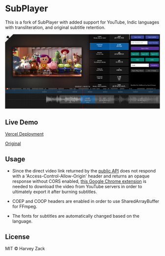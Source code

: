 # SubPlayer

This is a fork of SubPlayer with added support for YouTube, Indic languages with transliteration, and original subtitle retention.

![Screenshot](./public/screenshot.png)
## Live Demo

[Vercel Deployment](https://subplayer-payyup.vercel.app/)

[Original](https://subplayer.js.org/)

## Usage

* Since the direct video link returned by the [public API](https://youtube-dl-utils-api.herokuapp.com/get_youtube_video_link_with_captions) does not respond with a 'Access-Control-Allow-Origin' header and returns an opaque response without CORS enabled, [this Google Chrome extension](https://chrome.google.com/webstore/detail/moesif-origin-cors-change/digfbfaphojjndkpccljibejjbppifbc) is needed to download the video from YouTube servers in order to ultimately export it after burning subtitles.

* COEP and COOP headers are enabled in order to use SharedArrayBuffer for FFmpeg.

* The fonts for subtitles are automatically changed based on the language.



## License

MIT © Harvey Zack
